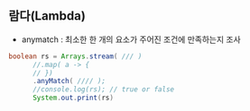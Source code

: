 ## 람다(Lambda)

* anymatch : 최소한 한 개의 요소가 주어진 조건에 만족하는지 조사
```java
boolean rs = Arrays.stream( /// )
      //.map( a -> {
      // })
      .anyMatch( //// );
      //console.log(rs); // true or false
      System.out.print(rs)
```
